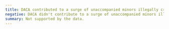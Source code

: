 ```yaml
---
title: DACA contributed to a surge of unaccompanied minors illegally crossing US/Mexico border
negative: DACA didn't contribute to a surge of unaccompanied minors illegally crossing US/Mexico border
summary: Not supported by the data.
---
```

